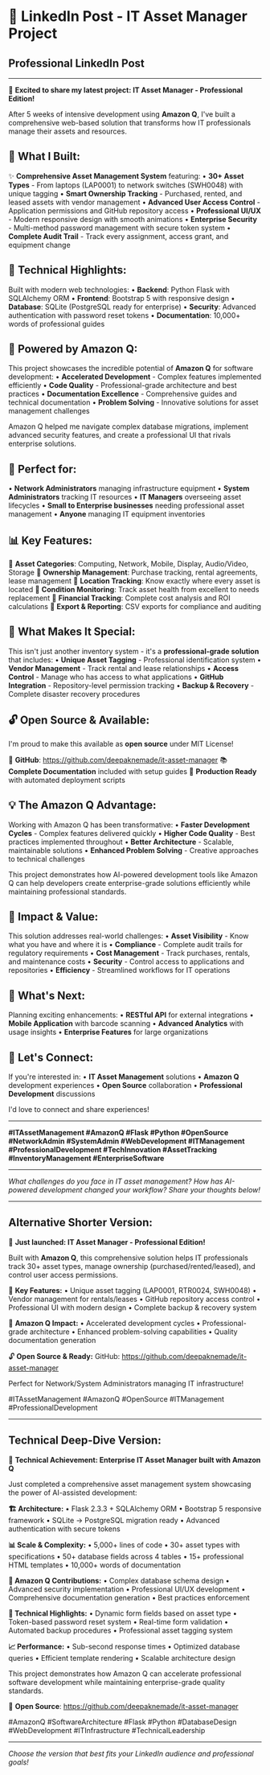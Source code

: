 # 🚀 LinkedIn Post - IT Asset Manager Project

## **Professional LinkedIn Post**

---

🚀 **Excited to share my latest project: IT Asset Manager - Professional Edition!**

After 5 weeks of intensive development using **Amazon Q**, I've built a comprehensive web-based solution that transforms how IT professionals manage their assets and resources.

## 🏢 **What I Built:**

✨ **Comprehensive Asset Management System** featuring:
• **30+ Asset Types** - From laptops (LAP0001) to network switches (SWH0048) with unique tagging
• **Smart Ownership Tracking** - Purchased, rented, and leased assets with vendor management
• **Advanced User Access Control** - Application permissions and GitHub repository access
• **Professional UI/UX** - Modern responsive design with smooth animations
• **Enterprise Security** - Multi-method password management with secure token system
• **Complete Audit Trail** - Track every assignment, access grant, and equipment change

## 🔧 **Technical Highlights:**

Built with modern web technologies:
• **Backend**: Python Flask with SQLAlchemy ORM
• **Frontend**: Bootstrap 5 with responsive design
• **Database**: SQLite (PostgreSQL ready for enterprise)
• **Security**: Advanced authentication with password reset tokens
• **Documentation**: 10,000+ words of professional guides

## 🤖 **Powered by Amazon Q:**

This project showcases the incredible potential of **Amazon Q** for software development:
• **Accelerated Development** - Complex features implemented efficiently
• **Code Quality** - Professional-grade architecture and best practices
• **Documentation Excellence** - Comprehensive guides and technical documentation
• **Problem Solving** - Innovative solutions for asset management challenges

Amazon Q helped me navigate complex database migrations, implement advanced security features, and create a professional UI that rivals enterprise solutions.

## 🎯 **Perfect for:**

• **Network Administrators** managing infrastructure equipment
• **System Administrators** tracking IT resources
• **IT Managers** overseeing asset lifecycles
• **Small to Enterprise businesses** needing professional asset management
• **Anyone** managing IT equipment inventories

## 📊 **Key Features:**

🔹 **Asset Categories**: Computing, Network, Mobile, Display, Audio/Video, Storage
🔹 **Ownership Management**: Purchase tracking, rental agreements, lease management
🔹 **Location Tracking**: Know exactly where every asset is located
🔹 **Condition Monitoring**: Track asset health from excellent to needs replacement
🔹 **Financial Tracking**: Complete cost analysis and ROI calculations
🔹 **Export & Reporting**: CSV exports for compliance and auditing

## 🌟 **What Makes It Special:**

This isn't just another inventory system - it's a **professional-grade solution** that includes:
• **Unique Asset Tagging** - Professional identification system
• **Vendor Management** - Track rental and lease relationships
• **Access Control** - Manage who has access to what applications
• **GitHub Integration** - Repository-level permission tracking
• **Backup & Recovery** - Complete disaster recovery procedures

## 🔓 **Open Source & Available:**

I'm proud to make this available as **open source** under MIT License!

🔗 **GitHub**: https://github.com/deepaknemade/it-asset-manager
📚 **Complete Documentation** included with setup guides
🚀 **Production Ready** with automated deployment scripts

## 💡 **The Amazon Q Advantage:**

Working with Amazon Q has been transformative:
• **Faster Development Cycles** - Complex features delivered quickly
• **Higher Code Quality** - Best practices implemented throughout
• **Better Architecture** - Scalable, maintainable solutions
• **Enhanced Problem Solving** - Creative approaches to technical challenges

This project demonstrates how AI-powered development tools like Amazon Q can help developers create enterprise-grade solutions efficiently while maintaining professional standards.

## 🎯 **Impact & Value:**

This solution addresses real-world challenges:
• **Asset Visibility** - Know what you have and where it is
• **Compliance** - Complete audit trails for regulatory requirements
• **Cost Management** - Track purchases, rentals, and maintenance costs
• **Security** - Control access to applications and repositories
• **Efficiency** - Streamlined workflows for IT operations

## 🚀 **What's Next:**

Planning exciting enhancements:
• **RESTful API** for external integrations
• **Mobile Application** with barcode scanning
• **Advanced Analytics** with usage insights
• **Enterprise Features** for large organizations

## 🤝 **Let's Connect:**

If you're interested in:
• **IT Asset Management** solutions
• **Amazon Q** development experiences
• **Open Source** collaboration
• **Professional Development** discussions

I'd love to connect and share experiences!

---

**#ITAssetManagement #AmazonQ #Flask #Python #OpenSource #NetworkAdmin #SystemAdmin #WebDevelopment #ITManagement #ProfessionalDevelopment #TechInnovation #AssetTracking #InventoryManagement #EnterpriseSoftware**

---

*What challenges do you face in IT asset management? How has AI-powered development changed your workflow? Share your thoughts below!*

---

## **Alternative Shorter Version:**

🚀 **Just launched: IT Asset Manager - Professional Edition!**

Built with **Amazon Q**, this comprehensive solution helps IT professionals track 30+ asset types, manage ownership (purchased/rented/leased), and control user access permissions.

🔧 **Key Features:**
• Unique asset tagging (LAP0001, RTR0024, SWH0048)
• Vendor management for rentals/leases
• GitHub repository access control
• Professional UI with modern design
• Complete backup & recovery system

🤖 **Amazon Q Impact:**
• Accelerated development cycles
• Professional-grade architecture
• Enhanced problem-solving capabilities
• Quality documentation generation

🔓 **Open Source & Ready:**
GitHub: https://github.com/deepaknemade/it-asset-manager

Perfect for Network/System Administrators managing IT infrastructure!

#ITAssetManagement #AmazonQ #OpenSource #ITManagement #ProfessionalDevelopment

---

## **Technical Deep-Dive Version:**

🚀 **Technical Achievement: Enterprise IT Asset Manager built with Amazon Q**

Just completed a comprehensive asset management system showcasing the power of AI-assisted development:

**🏗️ Architecture:**
• Flask 2.3.3 + SQLAlchemy ORM
• Bootstrap 5 responsive framework
• SQLite → PostgreSQL migration ready
• Advanced authentication with secure tokens

**📊 Scale & Complexity:**
• 5,000+ lines of code
• 30+ asset types with specifications
• 50+ database fields across 4 tables
• 15+ professional HTML templates
• 10,000+ words of documentation

**🤖 Amazon Q Contributions:**
• Complex database schema design
• Advanced security implementation
• Professional UI/UX development
• Comprehensive documentation generation
• Best practices enforcement

**🔧 Technical Highlights:**
• Dynamic form fields based on asset type
• Token-based password reset system
• Real-time form validation
• Automated backup procedures
• Professional asset tagging system

**📈 Performance:**
• Sub-second response times
• Optimized database queries
• Efficient template rendering
• Scalable architecture design

This project demonstrates how Amazon Q can accelerate professional software development while maintaining enterprise-grade quality standards.

🔗 **Open Source**: https://github.com/deepaknemade/it-asset-manager

#AmazonQ #SoftwareArchitecture #Flask #Python #DatabaseDesign #WebDevelopment #ITInfrastructure #TechnicalLeadership

---

*Choose the version that best fits your LinkedIn audience and professional goals!*
